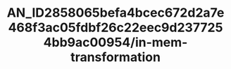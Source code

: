 ---  
schema: schema:AN_ID2858065befa4bcec672d2a7e468f3ac05fdbf26c22eec9d2377254bb9ac00954/in-mem-transformation  
title: AN_ID2858065befa4bcec672d2a7e468f3ac05fdbf26c22eec9d2377254bb9ac00954/in-mem-transformation  
organization: Sample Department  
notes: Used in 2 lineage(s)  
resources:  
  - name: AN_ID2858065befa4bcec672d2a7e468f3ac05fdbf26c22eec9d2377254bb9ac00954/in-mem-transformation 
    url: in-mem://AN_ID2858065befa4bcec672d2a7e468f3ac05fdbf26c22eec9d2377254bb9ac00954/in-mem-transformation 
    format : DataFrame  
license: None  
category:
  - Education  
maintainer: User  
maintainer_email: UserMail  
---